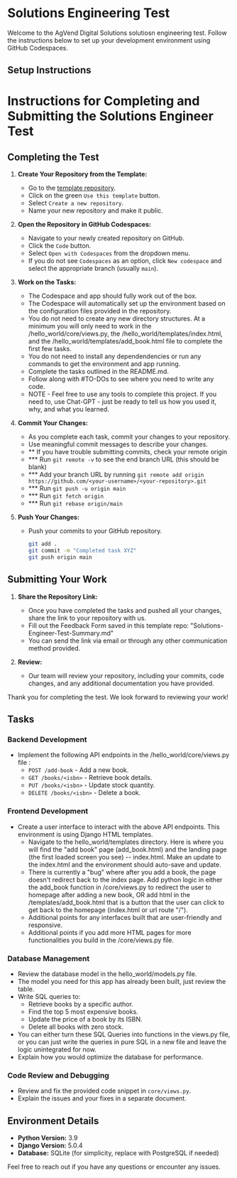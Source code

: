 # Solutions Engineering Test

Welcome to the AgVend Digital Solutions solutiosn engineering test. Follow the instructions below to set up your development environment using GitHub Codespaces.

## Setup Instructions

# Instructions for Completing and Submitting the Solutions Engineer Test

## Completing the Test

1. **Create Your Repository from the Template:**
   - Go to the [template repository](https://github.com/zolfran/AgVend-Developer-Test).
   - Click on the green `Use this template` button.
   - Select `Create a new repository`.
   - Name your new repository and make it public.

2. **Open the Repository in GitHub Codespaces:**
   - Navigate to your newly created repository on GitHub.
   - Click the `Code` button.
   - Select `Open with Codespaces` from the dropdown menu.
   - If you do not see `Codespaces` as an option, click `New codespace` and select the appropriate branch (usually `main`).

3. **Work on the Tasks:**
   - The Codespace and app should fully work out of the box.
   - The Codespace will automatically set up the environment based on the configuration files provided in the repository.
   - You do not need to create any new directory structures. At a minimum you will only need to work in the /hello_world/core/views.py, the /hello_world/templates/index.html, and the /hello_world/templates/add_book.html file to complete the first few tasks.
   - You do not need to install any dependendencies or run any commands to get the environment and app running. 
   - Complete the tasks outlined in the README.md.
   - Follow along with #TO-DOs to see where you need to write any code.
   - NOTE - Feel free to use any tools to complete this project. If you need to, use Chat-GPT - just be ready to tell us how you used it, 
     why, and what you learned. 

4. **Commit Your Changes:**
   - As you complete each task, commit your changes to your repository.
   - Use meaningful commit messages to describe your changes.
   - ** If you have trouble submitting commits, check your remote origin 
   - *** Run `git remote -v` to see the end branch URL (this should be blank)
   - *** Add your branch URL by running `git remote add origin https://github.com/<your-username>/<your-repository>.git`
   - *** Run `git push -u origin main`
   - *** Run `git fetch origin`
   - *** Run `git rebase origin/main`

5. **Push Your Changes:**
   - Push your commits to your GitHub repository.
     ```sh
     git add .
     git commit -m "Completed task XYZ"
     git push origin main
     ```

## Submitting Your Work

1. **Share the Repository Link:**
   - Once you have completed the tasks and pushed all your changes, share the link to your repository with us.
   - Fill out the Feedback Form saved in this template repo: "Solutions-Engineer-Test-Summary.md"
   - You can send the link via email or through any other communication method provided.

2. **Review:**
   - Our team will review your repository, including your commits, code changes, and any additional documentation you have provided.

Thank you for completing the test. We look forward to reviewing your work!

## Tasks

### Backend Development
- Implement the following API endpoints in the /hello_world/core/views.py file :
  - `POST /add-book` - Add a new book.
  - `GET /books/<isbn>` - Retrieve book details.
  - `PUT /books/<isbn>` - Update stock quantity.
  - `DELETE /books/<isbn>` - Delete a book.

### Frontend Development
- Create a user interface to interact with the above API endpoints. This environment is using Django HTML templates. 
  - Navigate to the hello_world/templates directory. Here is where you will find the "add book" page (add_book.html) and the landing page (the first loaded screen you see) -- index.html. Make an update to the index.html and the environment should auto-save and update.
  - There is currently a "bug" where after you add a book, the page doesn't redirect back to the index page. Add python logic in either the add_book function in /core/views.py to redirect the user to homepage after adding a new book, OR add html in the /templates/add_book.html that is a button that the user can click to get back to the homepage (index.html or url route "/"). 
  - Additional points for any interfaces built that are user-friendly and responsive.
  - Additional points if you add more HTML pages for more functionalities you build in the /core/views.py file. 

### Database Management
- Review the database model in the hello_world/models.py file.
- The model you need for this app has already been built, just review the table. 
- Write SQL queries to:
  - Retrieve books by a specific author.
  - Find the top 5 most expensive books.
  - Update the price of a book by its ISBN.
  - Delete all books with zero stock.
- You can either turn these SQL Queries into functions in the views.py file, or you can just write the queries in pure SQL in a new file and leave the logic unintegrated for now.
- Explain how you would optimize the database for performance.

### Code Review and Debugging
- Review and fix the provided code snippet in `core/views.py`.
- Explain the issues and your fixes in a separate document.

## Environment Details

- **Python Version:** 3.9
- **Django Version:** 5.0.4
- **Database:** SQLite (for simplicity, replace with PostgreSQL if needed)

Feel free to reach out if you have any questions or encounter any issues.
